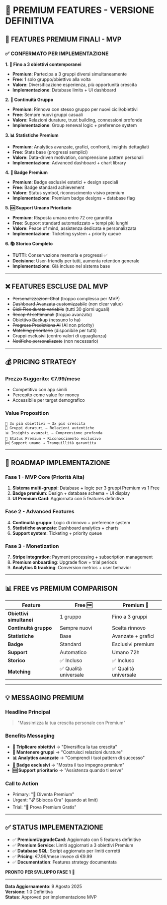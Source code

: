 # 💎 PREMIUM FEATURES - VERSIONE DEFINITIVA

## 🎯 **FEATURES PREMIUM FINALI - MVP**

### **✅ CONFERMATO PER IMPLEMENTAZIONE**

**1. 🎯 Fino a 3 obiettivi contemporanei**

- **Premium**: Partecipa a 3 gruppi diversi simultaneamente
- **Free**: 1 solo gruppo/obiettivo alla volta
- **Valore**: Diversificazione esperienza, più opportunità crescita
- **Implementazione**: Database limits + UI dashboard

**2. 🔄 Continuità Gruppo**

- **Premium**: Rinnova con stesso gruppo per nuovi cicli/obiettivi
- **Free**: Sempre nuovi gruppi casuali
- **Valore**: Relazioni durature, trust building, connessioni profonde
- **Implementazione**: Group renewal logic + preference system

**3. 📊 Statistiche Premium**

- **Premium**: Analytics avanzate, grafici, confronti, insights dettagliati
- **Free**: Stats base (progressi semplici)
- **Valore**: Data-driven motivation, comprensione pattern personali
- **Implementazione**: Advanced dashboard + chart library

**4. 💎 Badge Premium**

- **Premium**: Badge esclusivi estetici + design speciali
- **Free**: Badge standard achievement
- **Valore**: Status symbol, riconoscimento visivo premium
- **Implementazione**: Premium badge designs + database flag

**5. 🆘 Support Umano Prioritario**

- **Premium**: Risposta umana entro 72 ore garantita
- **Free**: Support standard automatizzato + tempi più lunghi
- **Valore**: Peace of mind, assistenza dedicata e personalizzata
- **Implementazione**: Ticketing system + priority queue

**6. 📚 Storico Completo**

- **TUTTI**: Conservazione memoria e progressi ✅
- **Decisione**: User-friendly per tutti, aumenta retention generale
- **Implementazione**: Già incluso nel sistema base

---

## ❌ **FEATURES ESCLUSE DAL MVP**

- ~~Personalizzazioni Chat~~ (troppo complesso per MVP)
- ~~Dashboard Avanzata customizzabile~~ (non clear value)
- ~~Cicli Flex durata variabile~~ (tutti 30 giorni uguali)
- ~~Recap AI settimanali~~ (troppo avanzato)
- ~~Obiettivo Backup~~ (nessuno lo ha)
- ~~Progress Predictions AI~~ (AI non priority)
- ~~Matching prioritario~~ (disponibile per tutti)
- ~~Gruppi esclusivi~~ (contro valori di uguaglianza)
- ~~Notifiche personalizzate~~ (non necessario)

---

## 💰 **PRICING STRATEGY**

### **Prezzo Suggerito**: €7.99/mese

- Competitivo con app simili
- Percepito come value for money
- Accessibile per target demografico

### **Value Proposition**

```
🎯 3x più obiettivi → 3x più crescita
🔄 Gruppi duraturi → Relazioni autentiche
📊 Insights avanzati → Comprensione profonda
💎 Status Premium → Riconoscimento esclusivo
🆘 Support umano → Tranquillità garantita
```

---

## 🚀 **ROADMAP IMPLEMENTAZIONE**

### **Fase 1 - MVP Core (Priorità Alta)**

1. **Sistema multi-gruppi**: Database + logic per 3 gruppi Premium vs 1 Free
2. **Badge premium**: Design + database schema + UI display
3. **UI Premium Card**: Aggiornata con 5 features definitive

### **Fase 2 - Advanced Features**

4. **Continuità gruppo**: Logic di rinnovo + preference system
5. **Statistiche avanzate**: Dashboard analytics + charts
6. **Support system**: Ticketing + priority queue

### **Fase 3 - Monetization**

7. **Stripe integration**: Payment processing + subscription management
8. **Premium onboarding**: Upgrade flow + trial periods
9. **Analytics & tracking**: Conversion metrics + user behavior

---

## 📊 **FREE vs PREMIUM COMPARISON**

| Feature                  | Free 🆓               | Premium 💎            |
| ------------------------ | --------------------- | --------------------- |
| **Obiettivi simultanei** | 1 gruppo              | Fino a 3 gruppi       |
| **Continuità gruppo**    | Sempre nuovi          | Scelta rinnovo        |
| **Statistiche**          | Base                  | Avanzate + grafici    |
| **Badge**                | Standard              | Esclusivi premium     |
| **Support**              | Automatico            | Umano 72h             |
| **Storico**              | ✅ Incluso            | ✅ Incluso            |
| **Matching**             | ✅ Qualità universale | ✅ Qualità universale |

---

## 💡 **MESSAGING PREMIUM**

### **Headline Principal**

> "Massimizza la tua crescita personale con Premium"

### **Benefits Messaging**

- **🎯 Triplicare obiettivi** → "Diversifica la tua crescita"
- **🔄 Mantenere gruppi** → "Costruisci relazioni durature"
- **📊 Analytics avanzate** → "Comprendi i tuoi pattern di successo"
- **💎 Badge esclusivi** → "Mostra il tuo impegno premium"
- **🆘 Support prioritario** → "Assistenza quando ti serve"

### **Call to Action**

- Primary: "💎 Diventa Premium"
- Urgent: "🔓 Sblocca Ora" (quando at limit)
- Trial: "🎯 Prova Premium Gratis"

---

## ✅ **STATUS IMPLEMENTAZIONE**

- ✅ **PremiumUpgradeCard**: Aggiornato con 5 features definitive
- ✅ **Premium Service**: Limiti aggiornati a 3 obiettivi Premium
- ✅ **Database SQL**: Script aggiornato per limiti corretti
- ✅ **Pricing**: €7.99/mese invece di €9.99
- ✅ **Documentation**: Features strategy documentata

**PRONTO PER SVILUPPO FASE 1** 🚀

---

**Data Aggiornamento**: 9 Agosto 2025  
**Versione**: 1.0 Definitiva  
**Status**: Approved per implementazione MVP
